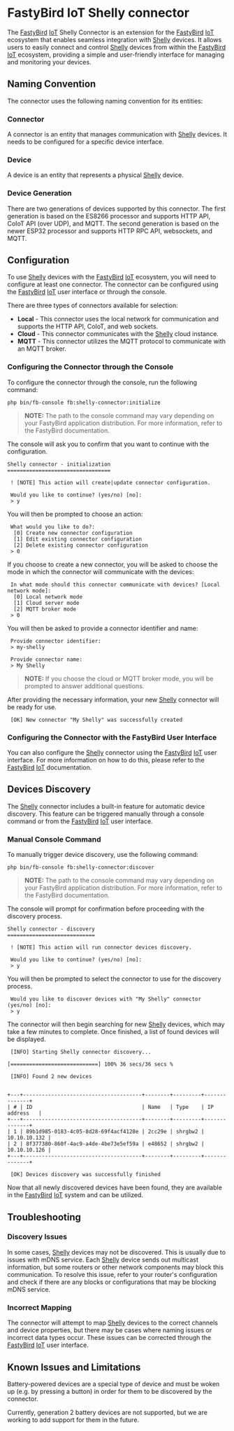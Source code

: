 # FastyBird IoT Shelly connector

The [FastyBird](https://www.fastybird.com) [IoT](https://en.wikipedia.org/wiki/Internet_of_things) Shelly Connector is an extension for the [FastyBird](https://www.fastybird.com) [IoT](https://en.wikipedia.org/wiki/Internet_of_things) ecosystem that enables seamless integration
with [Shelly](https://shelly.cloud) devices. It allows users to easily connect and control [Shelly](https://shelly.cloud) devices from within the [FastyBird](https://www.fastybird.com) [IoT](https://en.wikipedia.org/wiki/Internet_of_things) ecosystem,
providing a simple and user-friendly interface for managing and monitoring your devices.

## Naming Convention

The connector uses the following naming convention for its entities:

### Connector

A connector is an entity that manages communication with [Shelly](https://shelly.cloud) devices. It needs to be configured for a specific device interface.

### Device

A device is an entity that represents a physical [Shelly](https://shelly.cloud) device.

### Device Generation

There are two generations of devices supported by this connector.
The first generation is based on the ES8266 processor and supports HTTP API, CoIoT API (over UDP), and MQTT.
The second generation is based on the newer ESP32 processor and supports HTTP RPC API, websockets, and MQTT.

## Configuration

To use [Shelly](https://shelly.cloud) devices with the [FastyBird](https://www.fastybird.com) [IoT](https://en.wikipedia.org/wiki/Internet_of_things) ecosystem, you will need to configure at least one connector.
The connector can be configured using the [FastyBird](https://www.fastybird.com) [IoT](https://en.wikipedia.org/wiki/Internet_of_things) user interface or through the console.

There are three types of connectors available for selection:

- **Local** - This connector uses the local network for communication and supports the HTTP API, CoIoT, and web sockets.
- **Cloud** - This connector communicates with the [Shelly](https://shelly.cloud) cloud instance.
- **MQTT** - This connector utilizes the MQTT protocol to communicate with an MQTT broker.

### Configuring the Connector through the Console

To configure the connector through the console, run the following command:

```shell
php bin/fb-console fb:shelly-connector:initialize
```

> **NOTE:**
The path to the console command may vary depending on your FastyBird application distribution. For more information, refer to the FastyBird documentation.

The console will ask you to confirm that you want to continue with the configuration.

```shell
Shelly connector - initialization
=================================

 ! [NOTE] This action will create|update connector configuration.                                                       

 Would you like to continue? (yes/no) [no]:
 > y
```

You will then be prompted to choose an action:

```shell
 What would you like to do?:
  [0] Create new connector configuration
  [1] Edit existing connector configuration
  [2] Delete existing connector configuration
 > 0
```

If you choose to create a new connector, you will be asked to choose the mode in which the connector will communicate with the devices:

```shell
 In what mode should this connector communicate with devices? [Local network mode]:
  [0] Local network mode
  [1] Cloud server mode
  [2] MQTT broker mode
 > 0
```

You will then be asked to provide a connector identifier and name:

```shell
 Provide connector identifier:
 > my-shelly
```

```shell
 Provide connector name:
 > My Shelly
```

> **NOTE:**
If you choose the cloud or MQTT broker mode, you will be prompted to answer additional questions.

After providing the necessary information, your new [Shelly](https://shelly.cloud) connector will be ready for use.

```shell
 [OK] New connector "My Shelly" was successfully created                                                                
```

### Configuring the Connector with the FastyBird User Interface

You can also configure the [Shelly](https://shelly.cloud) connector using the [FastyBird](https://www.fastybird.com) [IoT](https://en.wikipedia.org/wiki/Internet_of_things) user interface. For more information on how to do this,
please refer to the [FastyBird](https://www.fastybird.com) [IoT](https://en.wikipedia.org/wiki/Internet_of_things) documentation.

## Devices Discovery

The [Shelly](https://shelly.cloud) connector includes a built-in feature for automatic device discovery. This feature can be triggered manually
through a console command or from the [FastyBird](https://www.fastybird.com) [IoT](https://en.wikipedia.org/wiki/Internet_of_things) user interface.

### Manual Console Command

To manually trigger device discovery, use the following command:

```shell
php bin/fb-console fb:shelly-connector:discover
```

> **NOTE:**
The path to the console command may vary depending on your FastyBird application distribution. For more information, refer to the FastyBird documentation.

The console will prompt for confirmation before proceeding with the discovery process.

```shell
Shelly connector - discovery
============================

 ! [NOTE] This action will run connector devices discovery.

 Would you like to continue? (yes/no) [no]:
 > y
```

You will then be prompted to select the connector to use for the discovery process.

```shell
 Would you like to discover devices with "My Shelly" connector (yes/no) [no]:
 > y
```

The connector will then begin searching for new [Shelly](https://shelly.cloud) devices, which may take a few minutes to complete. Once finished,
a list of found devices will be displayed.

```shell
 [INFO] Starting Shelly connector discovery...

[============================] 100% 36 secs/36 secs %

 [INFO] Found 2 new devices


+---+--------------------------------------+--------+---------+--------------+
| # | ID                                   | Name   | Type    | IP address   |
+---+--------------------------------------+--------+---------+--------------+
| 1 | 89b1d985-0183-4c05-8d28-69f4acf4128e | 2cc29e | shrgbw2 | 10.10.10.132 |
| 2 | 8f377380-860f-4ac9-a4de-4be73e5ef59a | e48652 | shrgbw2 | 10.10.10.126 |
+---+--------------------------------------+--------+---------+--------------+

 [OK] Devices discovery was successfully finished
```

Now that all newly discovered devices have been found, they are available in the [FastyBird](https://www.fastybird.com) [IoT](https://en.wikipedia.org/wiki/Internet_of_things) system and can be utilized.

## Troubleshooting

### Discovery Issues

In some cases, [Shelly](https://shelly.cloud) devices may not be discovered. This is usually due to issues with mDNS service. Each [Shelly](https://shelly.cloud) device
sends out multicast information, but some routers or other network components may block this communication.
To resolve this issue, refer to your router's configuration and check if there are any blocks or configurations that may
be blocking mDNS service.

### Incorrect Mapping

The connector will attempt to map [Shelly](https://shelly.cloud) devices to the correct channels and device properties, but there may be cases
where naming issues or incorrect data types occur. These issues can be corrected through the [FastyBird](https://www.fastybird.com) [IoT](https://en.wikipedia.org/wiki/Internet_of_things) user interface.

## Known Issues and Limitations

Battery-powered devices are a special type of device and must be woken up (e.g. by pressing a button) in order for them
to be discovered by the connector.

Currently, generation 2 battery devices are not supported, but we are working to add support for them in the future.
